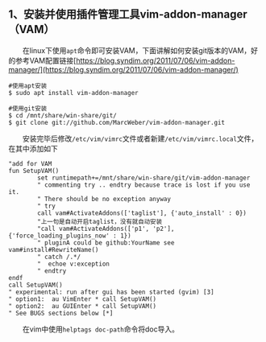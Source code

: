 ## 1、安装并使用插件管理工具vim-addon-manager（VAM）
&emsp;&emsp;在linux下使用```apt```命令即可安装VAM，下面讲解如何安装git版本的VAM，好的参考VAM配置链接[https://blog.syndim.org/2011/07/06/vim-addon-manager/](https://blog.syndim.org/2011/07/06/vim-addon-manager/)  
```
#使用apt安装
$ sudo apt install vim-addon-manager 

#使用git安装
$ cd /mnt/share/win-share/git/
$ git clone git://github.com/MarcWeber/vim-addon-manager.git
```
&emsp;&emsp;安装完毕后修改```/etc/vim/vimrc```文件或者新建```/etc/vim/vimrc.local```文件，在其中添加如下
```
"add for VAM
fun SetupVAM()
        set runtimepath+=/mnt/share/win-share/git/vim-addon-manager
        " commenting try .. endtry because trace is lost if you use it.
        " There should be no exception anyway
        " try
        call vam#ActivateAddons(['taglist'], {'auto_install' : 0})
        "上一句是自动开启taglist，没有就自动安装
        "call vam#ActivateAddons(['p1', 'p2'], {'force_loading_plugins_now' : 1})
        " pluginA could be github:YourName see vam#install#RewriteName()
        " catch /.*/
        "  echoe v:exception
        " endtry
endf
call SetupVAM()
" experimental: run after gui has been started (gvim) [3]
" option1:  au VimEnter * call SetupVAM()
" option2:  au GUIEnter * call SetupVAM()
" See BUGS sections below [*]
```
&emsp;&emsp;在vim中使用```helptags doc-path```命令将doc导入。